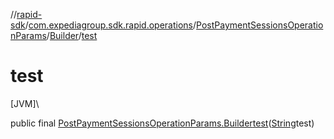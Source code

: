 //[rapid-sdk](../../../../index.md)/[com.expediagroup.sdk.rapid.operations](../../index.md)/[PostPaymentSessionsOperationParams](../index.md)/[Builder](index.md)/[test](test.md)

# test

[JVM]\

public final [PostPaymentSessionsOperationParams.Builder](index.md)[test](test.md)([String](https://docs.oracle.com/javase/8/docs/api/java/lang/String.html)test)
